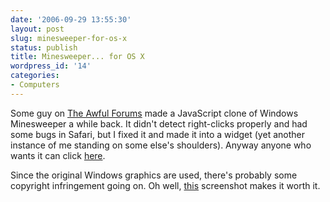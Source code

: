 ```yaml
---
date: '2006-09-29 13:55:30'
layout: post
slug: minesweeper-for-os-x
status: publish
title: Minesweeper... for OS X
wordpress_id: '14'
categories:
- Computers
---
```


Some guy on [The Awful Forums](http://forums.somethingawful.com/) made a JavaScript clone of Windows Minesweeper a while back. It didn't detect right-clicks properly and had some bugs in Safari, but I fixed it and made it into a widget (yet another instance of me standing on some else's shoulders). Anyway anyone who wants it can click [here](/code/widgets/minesweeper.wdgt.zip).

Since the original Windows graphics are used, there's probably some copyright infringement going on. Oh well, [this](/gallery/d/130-1/minesweeper.png) screenshot makes it worth it.
